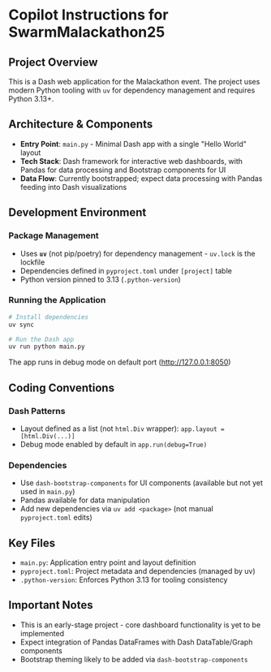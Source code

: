 # Copilot Instructions for SwarmMalackathon25

## Project Overview
This is a Dash web application for the Malackathon event. The project uses modern Python tooling with `uv` for dependency management and requires Python 3.13+.

## Architecture & Components
- **Entry Point**: `main.py` - Minimal Dash app with a single "Hello World" layout
- **Tech Stack**: Dash framework for interactive web dashboards, with Pandas for data processing and Bootstrap components for UI
- **Data Flow**: Currently bootstrapped; expect data processing with Pandas feeding into Dash visualizations

## Development Environment

### Package Management
- Uses **`uv`** (not pip/poetry) for dependency management - `uv.lock` is the lockfile
- Dependencies defined in `pyproject.toml` under `[project]` table
- Python version pinned to 3.13 (`.python-version`)

### Running the Application
```bash
# Install dependencies
uv sync

# Run the Dash app
uv run python main.py
```
The app runs in debug mode on default port (http://127.0.0.1:8050)

## Coding Conventions

### Dash Patterns
- Layout defined as a list (not `html.Div` wrapper): `app.layout = [html.Div(...)]`
- Debug mode enabled by default in `app.run(debug=True)`

### Dependencies
- Use `dash-bootstrap-components` for UI components (available but not yet used in `main.py`)
- Pandas available for data manipulation
- Add new dependencies via `uv add <package>` (not manual `pyproject.toml` edits)

## Key Files
- `main.py`: Application entry point and layout definition
- `pyproject.toml`: Project metadata and dependencies (managed by uv)
- `.python-version`: Enforces Python 3.13 for tooling consistency

## Important Notes
- This is an early-stage project - core dashboard functionality is yet to be implemented
- Expect integration of Pandas DataFrames with Dash DataTable/Graph components
- Bootstrap theming likely to be added via `dash-bootstrap-components`
